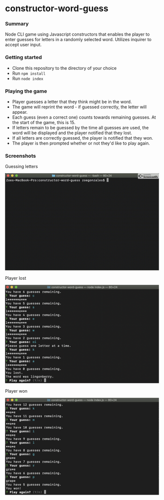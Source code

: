 # constructor-word-guess

### Summary
Node CLI game using Javascript constructors that enables the player to enter guesses for letters in a randomly selected word. Utilizes inquirer to accept user input.

### Getting started
* Clone this repository to the directory of your choice
* Run ` npm install `
* Run ` node index `

### Playing the game
* Player guesses a letter that they think might be in the word.
* The game will reprint the word - if guessed correctly, the letter will appear.
* Each guess (even a correct one) counts towards remaining guesses. At the start of the game, this is 15.
* If letters remain to be guessed by the time all guesses are used, the word will be displayed and the player notified that they lost.
* If all letters are correctly guessed, the player is notified that they won.
* The player is then prompted whether or not they'd like to play again.

### Screenshots

Guessing letters

![guessing letters](images/guessing.gif)

Player lost

![player lost](images/lost.png)

Player won

![player won](images/won.png)
